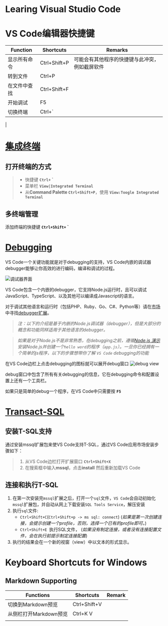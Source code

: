 Learing Visual Studio Code
==

# VS Code编辑器快捷键

|Function|Shortcuts|Remarks|
|--|--|--|
|显示所有命令|Ctrl+Shift+P|可能会有其他程序的快捷键与此冲突，例如截屏软件
|转到文件|Ctrl+P|
|在文件中查找|Ctrl+Shift+F|
|开始调试|F5|
|切换终端|Ctrl+`|
|

# [集成终端]
## 打开终端的方式
>* 快捷键 **`Ctrl+` `**
>* 菜单栏 **`View|Integrated Terminal `**
>* 从**Command Palette `Ctrl+Shift+P`**，使用 **`View:Toogle Integrated Terminal`**

[集成终端]: https://code.visualstudio.com/docs/editor/integrated-terminal

## 多终端管理
添加终端的快捷键 **`Ctrl+Shift+` `**

# [Debugging](https://code.visualstudio.com/docs/editor/debugging)
VS Code一个关键功能就是对于debugging的支持，VS Code内嵌的调试器debugger能够让你高效的进行编码，编译和调试的过程。

![调试器界面](https://code.visualstudio.com/images/debugging_debugging_hero.png "调试器界面")

VS Code包含一个内嵌的debugger，它支持Node.js运行时，且可以调试JavaScript、TypeScript、以及其他可以编译成Javascript的语言。

对于调试其他语言和运行时（包括PHP、Ruby、Go、C#、Python等）请在[市场](https://marketplace.visualstudio.com/search?target=vscode&category=Debuggers&sortBy=Downloads)中寻找[debugger扩展](https://code.visualstudio.com/docs/editor/extension-gallery)。

>*注：以下的介绍是基于内嵌的Node.js调试器（debugger），但是大部分的概念和功能同样适用于其他语言的debugger。*

>*如果是对于Node.js不是非常熟悉，在debugging之前，遵循[Node.js 演示](.\Learning_JavaScript)安装Node.js并创建一个`hello word`的程序（`app.js`）。一旦你已经拥有一个简单的js程序，以下的步骤想带你了解 `VS Code` debugging的功能*


在VS Code边栏上点击debugging的图标就可以展开debug窗口
![debug view](https://code.visualstudio.com/images/debugging_debugicon.png) 

debug窗口中包含了所有有关debugging的信息，它在debugging命令和配置设置上还有一个工具栏。

如果只是简单的debug一个程序，在VS Code中只需要按 **`F5`**

# [Transact-SQL]
## 安装T-SQL支持
通过安装mssql扩展包来使VS Code支持T-SQL，通过VS Code应用市场安装步骤如下：
>1. 从VS Code边栏打开扩展窗口 **`Ctrl+Shift+X`**
>2. 在搜索框中输入**mssql**，点击**install** 然后重新加载VS Code

## 连接和执行T-SQL
1. 在第一次安装完`mssql`扩展之后，打开一个`sql`文件，`VS Code`会自动初始化`mssql`扩展包，并自动从网上下载安装`SQL Tools Service`，解压安装
2. 执行`sql`文件:
    * `Ctrl+Shift+C`(`Ctrl+Shift+p -> ms sql: connect`)
    (*如果是第一次创建连接，会提示创建一个profile，否则，选择一个已有的profile即可。*)    
    * `Ctrl+Shift+E `执行SQL文件，
    (*如果没有制定连接，或者没有连接配置文件，会在执行前提示制定连接配置*)
3. 执行的结果会在一个新的视窗（view）中以文本的形式显示。

[Transact-SQL]: https://code.visualstudio.com/docs/languages/tsql

# Keyboard Shortcuts for Windows
## Markdown Supporting
|Functions|Shortcuts|Remark|
|--|--|--|
|切换到Markdown预览|Ctrl+Shift+V||
|从侧栏打开Markdown预览|Ctrl+K V||
||||

